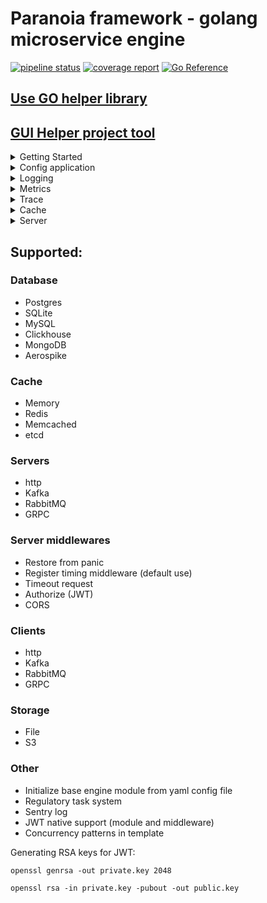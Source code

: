 # Paranoia framework - golang microservice engine

[![pipeline status](https://gitlab.com/devpro_studio/Paranoia/badges/master/pipeline.svg)](https://gitlab.com/devpro_studio/Paranoia/-/commits/master)
[![coverage report](https://gitlab.com/devpro_studio/Paranoia/badges/master/coverage.svg)](https://gitlab.com/devpro_studio/Paranoia/-/commits/master)
[![Go Reference](https://pkg.go.dev/badge/gitlab.com/devpro_studio/Paranoia)](https://pkg.go.dev/gitlab.com/devpro_studio/Paranoia)

## [Use GO helper library](https://gitlab.com/devpro_studio/go_utils)

## [GUI Helper project tool](https://gitlab.com/devpro_studio/paranoia-gui)

<details>
<summary>Getting Started</summary>

To install in the project, use the command

```shell
go get gitlab.com/devpro_studio/Paranoia
```

A minimal application includes the initialization of the framework:

```go
s := paranoia.New("minimal paranoia app", "cfg.yaml")
```

The first parameter is the application name, the second is the configuration system, and the third is the logging system. In this example, stub objects are used as the configuration and logging systems.

Next, the framework is populated with modules that will be used in this service, for example, add an in-memory cache at the application level:

```go
s.PushPkg(memory.New("secondary"))
```

In all engine modules, the module name and its type are used, the name must be unique within the type, and it can be used later in the code to get this module. More details about available modules and possible settings are described later in the documentation.

Next, you need to initialize the framework and start it:

```go
err := s.Init()

if (err != nil) {
    panic(err)
    return
}

defer s.Stop()
```

The minimal application is ready.

</details>

<details>
<summary>Config application</summary>

The configuration system is set during the framework initialization and does not change within the project.

The framework natively supports configuration systems:

- Auto configuration from a yaml file - support for user configuration and settings for all built-in framework modules.

# Auto configuration

Allows you to initialize the application depending on the environment, loading occurs from a yaml file.

Two root tags are supported: `engine` for framework configuration and `cfg` for user configuration.

Example configuration file:

```yaml
engine:
  - type: metrics
    name: exporter
    service_name: example_app
    interval: 30s
  - type: cache
    name: primary
    time_clear: 10m

cfg:
  logLevel: WARNING
  key: val
  key_map:
    key1: val1
    key2: val2
    key_slice:
      - val1
      - val2
      - val3
```

The `cfg` block is for user configuration.

The `engine` block must include the module type, its name, and other parameters.

# Getting configuration

To get the user configuration, you need to get an instance of the configuration from the framework:

```go
cfg := app.GetConfig()
```

Common methods:

- `Has(key string) bool` - Check for the presence of a configuration.
- `GetString(key string, def string) string` - Get as a string.
- `GetBool(key string, def bool) bool` - Get as a boolean value with conversion.
- `GetInt(key string, def int) int` - Get as an integer.
- `GetFloat(key string, def float32) float32` - Get as a float.

Functions for getting maps:

- `GetMapString(key string, def map[string]string) map[string]string`
- `GetMapBool(key string, def map[string]bool) map[string]bool`
- `GetMapInt(key string, def map[string]int) map[string]int`
- `GetMapFloat(key string, def map[string]float64) map[string]float64`

Functions for getting slices:

- `GetSliceString(key string, def []string) []string`
- `GetSliceBool(key string, def []bool) []bool`
- `GetSliceInt(key string, def []int) []int`
- `GetSliceFloat(key string, def []float64) []float64`

Getting package configuration data:

- `GetConfigItem(typeName string, name string) map[string]interface{}`

</details>

<details>
<summary>Logging</summary>

The framework supports logging systems:

- Std - Output to standard output
- File - Output logs to a file
- Sentry - Logging to Sentry

# Std

Output logs to the console or other standard output

```shell
go get gitlab.com/devpro_studio/Paranoia/pkg/logger/std-log
```

Configuration:

```yaml
- type: logger
  name: std
  level: INFO
  enable: true
```

```go
app.PushPkg(std_log.New("std"))
```

# File

Output logs to a file with support for automatic file recreation at the beginning of the day. The final file name is appended with the date and the log extension.

```shell
go get gitlab.com/devpro_studio/Paranoia/pkg/logger/file-log
```

Configuration:

```yaml
- type: logger
  name: file
  level: INFO
  filename: app
  enable: true
```

```go
app.PushPkg(file_log.New("file"))
```

# Sentry

```shell
go get gitlab.com/devpro_studio/Paranoia/pkg/logger/sentry-log
```

```yaml
- type: logger
  name: sentry
  level: INFO
  sentry_url: http://sentry:9000
  app_env: dev
  sample_rate: 1.0
  trace_sample_rate: 0.1
  enable: true
  debug: false
```

```go
app.PushPkg(sentry_log.New("sentry"))
```

Only logs of levels other than DEBUG are written to Sentry. Through the context, it is possible to pass `span` of type `*sentry.Span`, and `tags` of type `map[string]string`.

# Cascading module nesting is possible.

For example, output to both file and console simultaneously:

```go
app.PushPkg(std_log.New("std")).
    PushPkg(file_log.New("file"))
```

</details>

<details>
<summary>Metrics</summary>

Metrics are used to monitor the operation of the application and its components.

The framework includes metric counters, to access them you need to initialize metric export, supported exporters:

- Std - output to standard output
- Prometheus - get metrics in this format via http
- OTLP - send metrics in OTLP format (http or grpc)

## Std

```yaml
- type: metrics
  name: app
  service_name: example application
  interval: 60s
```

```go
app.SetMetrics(telemetry.NewMetricStd("app"))
```

Or use name in config is "std" for auto config from framework and no use SetMetrics

## Prometheus

Get metrics in prometheus format via http.

```yaml
- type: metrics
  name: app
  service_name: example application
  port: 8090
```

```go
app.SetMetrics(telemetry.NewPrometheusMetrics("app"))
```

Or use name in config is "prometheus" for auto config from framework and no use SetMetrics

In this case, the metrics will be available at http://127.0.0.1:8090

## OTLP

Available exporters HTTP and GRPC

```yaml
- type: metrics
  name: app
  service_name: example application
  interval: 60s
```

```go
app.SetMetrics(telemetry.NewMetricOtlpHttp("app"))
```

Or

```go
app.SetMetrics(telemetry.NewMetricOtlpGrpc("app"))
```

Or use name in config is "oltp_grpc"\"oltp_http" for auto config from framework and no use SetMetrics

## Base metrics

The framework already includes metric counters in most of the main modules, different modules within the same package have the same semantics.

All metrics have the format **{Module Type}**.**{Module Name}**.**{Metric Name}**

## Caching systems:

- **.countRead** - constantly increasing operation counter
- **.countWrite** - constantly increasing operation counter
- **.timeRead** - request time histogram
- **.timeWrite** - request time histogram

## Databases:

- **.count** - constantly increasing operation counter
- **.time** - request time histogram

## Server area:

- **.count** - constantly increasing operation counter
- **.count_error** - constantly increasing error counter
- **.time** - request time histogram

## Clients:

- **.count** - constantly increasing operation counter
- **.time** - request time histogram
- **.retry** - retry count histogram

</details>

<details>
<summary>Trace</summary>

The framework includes request and program execution traces. To access them, you need to initialize the export. Supported exporters:

- Std - output to standard output
- Zipkin
- Sentry
- OLTP

## Std

```yaml
- type: trace
  name: app
  service_name: example app
  interval: 60s
```

```go
app.SetTrace(telemetry.NewTraceStd("app"))
```

Or use name in config is "std" for auto config from framework and no use SetTrace

## Zipkin

```yaml
- type: trace
  name: app
  service_name: example app
  url: http://localhost
```

```go
app.SetTrace(telemetry.NewTraceZipkin("app"))
```

Or use name in config is "zipkin" for auto config from framework and no use SetTrace

## Sentry

```yaml
- type: trace
  name: app
  service_name: example app
```

```go
app.SetTrace(telemetry.NewTraceSentry("app"))
```

Or use name in config is "sentry" for auto config from framework and no use SetTrace

- To use Sentry tracing, you need to use Sentry logging \*

## OTLP

Available exporters HTTP and GRPC

```yaml
- type: trace
  name: app
  service_name: example app
```

```go
app.SetTrace(telemetry.NewTraceOtlpHttp("app"))
```

or

```go
app.SetTrace(telemetry.NewTraceOtlpGrpc("app"))
```

Or use name in config is "oltp_grpc"\"oltp_http" for auto config from framework and no use SetTrace

</details>

<details>
<summary>Cache</summary>

<details>
<summary>ETCD</summary>

## Usage

```shell
go get gitlab.com/devpro_studio/Paranoia/pkg/cache/etcd
```

```yaml
- type: cache
  name: primary
  hosts: "localhost:2379"
  username:
  password:
  key_prefix:
```

```go
app.PushPkg(etcd.New("primary")
```

Next, you can get the cache in the necessary places:

```go
cache := app.GetPkg(interfaces.PkgCache, "primary").(etcd.IEtcd)
```

## Features

etcd cannot work with maps and increments, for all functions working with maps, JSON decoding and data conversion are used.
Key renewal is only possible with the old ttl.
Only the string type is possible as a value.

In the database, data is stored and returned as a byte slice, except for getting a map, where JSON decoding is used with conversion to default types for this operation.

</details>

<details>
<summary>Memcached</summary>

```shell
go get gitlab.com/devpro_studio/Paranoia/pkg/cache/memcached
```

```yaml
- type: cache
  name: primary
  hosts: "localhost:11211"
  timeout: 3s
  key_prefix:
```

```go
app.PushPkg(memcached.New("primary"))
```

Next, you can get the cache in the necessary places:

```go
cache := app.GetPkg(interfaces.PkgCache, "primary").(memcached.IMemcached)
```

## Features

Memcached does not work with maps, for all functions working with maps, JSON decoding is used.

In the database, data is stored and returned as a byte slice, except for getting a map, where JSON decoding is used with type conversion by default for this operation.

Decrement is not supported as the first operation if the key is missing, except for nested maps.

</details>

<details>
<summary>Memory</summary>

Used for fast application-level caching. Supports all basic cache operations including timeouts and map operations.

## Usage

```shell
go get gitlab.com/devpro_studio/Paranoia/pkg/cache/memory
```

```yaml
- type: cache
  name: secondary
  time_clear: 10m
  shard_count: 10
  enable_storage: true
  storage_file: cache.back
```

```go
app.PushPkg(memory.New("secondary"))
```

The clear time sets the garbage collector pass time.
The number of shards allows you to separate locks and speed up cache operation.

Next, you can get the cache in the necessary places:

```go
cache := app.GetPkg(interfaces.PkgCache, "primary").(memory.IMemory)
```

## Features

Stores and returns data in any format, the format type does not change during storage.

</details>

<details>
<summary>Redis</summary>

## Usage

```shell
go get gitlab.com/devpro_studio/Paranoia/pkg/cache/redis
```

```yaml
- type: cache
  name: primary
  hosts: "localhost:6379"
  use_cluster: false
  db_num: 1
  timeout: 3s
  username:
  password:
  key_prefix:
```

```go
app.PushPkg(redis.New("primary"))
```

Next, you can get the cache in the necessary places:

```go
cache := app.GetPkg(interfaces.PkgCache, "primary").(redis.IRedis)
```

## Features

In the database, data is stored and returned as strings.

Decrement less than 0 is not supported.

</details>

</details>

<details>
<summary>Server</summary>

## Usage

```shell
go get gitlab.com/devpro_studio/Paranoia/pkg/server/http
```

```yaml
- type: server
  name: http
  port: 8080
  read_timeout: 10s
  write_timeout: 10s
```

```go
app.PushPkg(http.New("http"))
```

Next, you can get the server in the necessary places:

```go
server := app.GetPkg(interfaces.PkgServer, "http").(http.IHttp)
```

## Middlewares

- CORS
- JWT
- Timeout
- Restore from panic
- Register timing

### CORS

```yaml
- type: middleware
  name: cors
  allow_origins:
    - "https://example.com"
    - "https://api.example.com"
  allow_methods:
    - "GET"
    - "POST"
    - "PUT"
    - "DELETE"
    - "OPTIONS"
  allow_headers:
    - "Authorization"
  allow_credentials: true
  max_age: 86400
  expose_headers:
    - "Content-Type"
```

</details>

## Supported:

### Database

- Postgres
- SQLite
- MySQL
- Clickhouse
- MongoDB
- Aerospike

### Cache

- Memory
- Redis
- Memcached
- etcd

### Servers

- http
- Kafka
- RabbitMQ
- GRPC

### Server middlewares

- Restore from panic
- Register timing middleware (default use)
- Timeout request
- Authorize (JWT)
- CORS

### Clients

- http
- Kafka
- RabbitMQ
- GRPC

### Storage

- File
- S3

### Other

- Initialize base engine module from yaml config file
- Regulatory task system
- Sentry log
- JWT native support (module and middleware)
- Concurrency patterns in template

Generating RSA keys for JWT:

`openssl genrsa -out private.key 2048`

`openssl rsa -in private.key -pubout -out public.key`
